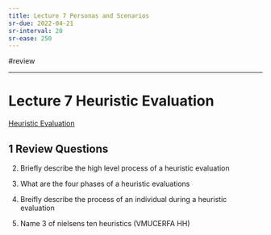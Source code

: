 ```yaml
---
title: Lecture 7 Personas and Scenarios
sr-due: 2022-04-21
sr-interval: 20
sr-ease: 250
---
```


#review 

---
# Lecture 7 Heuristic Evaluation
[Heuristic Evaluation](out/notes/heuristic-evaluation.md)

## 1 Review Questions
2. Briefly describe the high level process of a heuristic evaluation

3. What are the four phases of a heuristic evaluations

4. Breifly describe the process of an individual during a heuristic evaluation

5. Name 3 of nielsens ten heuristics (VMUCERFA HH)


   

























